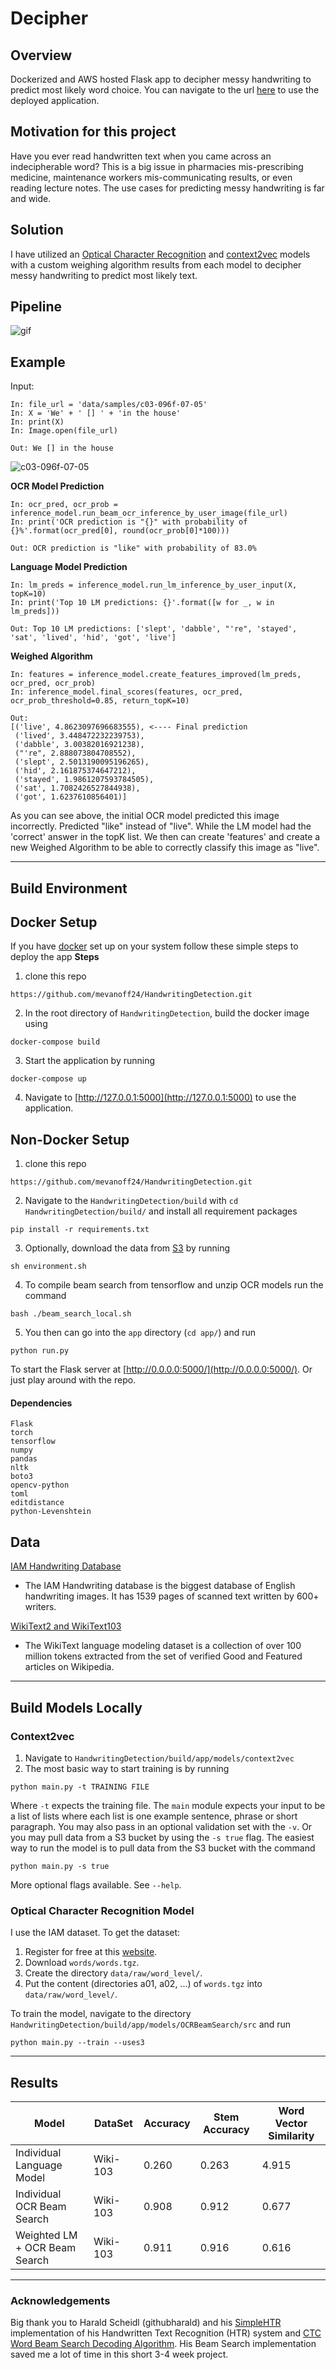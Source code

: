 # Decipher




## Overview

Dockerized and AWS hosted Flask app to decipher messy handwriting to predict most likely word choice. You can navigate to the url [here](http://bit.ly/decipherai) to use the deployed application. 


## Motivation for this project
Have you ever read handwritten text when you came across an indecipherable word? This is a big issue in pharmacies mis-prescribing medicine, maintenance workers mis-communicating results, or even reading lecture notes. The use cases for predicting messy handwriting is far and wide. 


## Solution
I have utilized an [Optical Character Recognition](https://en.wikipedia.org/wiki/Optical_character_recognition) and [context2vec](https://u.cs.biu.ac.il/~melamuo/publications/context2vec_conll16.pdf) models with a custom weighing algorithm results from each model to decipher messy handwriting to predict most likely text. 


## Pipeline 

![gif](static/pipeGIF.gif)


## Example


Input:
```
In: file_url = 'data/samples/c03-096f-07-05'
In: X = 'We' + ' [] ' + 'in the house'
In: print(X)
In: Image.open(file_url)
```
```
Out: We [] in the house
```
![c03-096f-07-05](https://user-images.githubusercontent.com/8717434/52908809-ec414e80-3231-11e9-8dc8-af13f6451960.png)


**OCR Model Prediction**
```
In: ocr_pred, ocr_prob = inference_model.run_beam_ocr_inference_by_user_image(file_url)
In: print('OCR prediction is "{}" with probability of {}%'.format(ocr_pred[0], round(ocr_prob[0]*100)))
```
```
Out: OCR prediction is "like" with probability of 83.0%
```
**Language Model Prediction**
```
In: lm_preds = inference_model.run_lm_inference_by_user_input(X, topK=10)
In: print('Top 10 LM predictions: {}'.format([w for _, w in lm_preds]))
```
```
Out: Top 10 LM predictions: ['slept', 'dabble', "'re", 'stayed', 'sat', 'lived', 'hid', 'got', 'live']
```
**Weighed Algorithm**
```
In: features = inference_model.create_features_improved(lm_preds, ocr_pred, ocr_prob)
In: inference_model.final_scores(features, ocr_pred, ocr_prob_threshold=0.85, return_topK=10)
```
```
Out: 
[('live', 4.8623097696683555), <---- Final prediction
 ('lived', 3.448472232239753),
 ('dabble', 3.00382016921238),
 ("'re", 2.888073804708552),
 ('slept', 2.5013190095196265),
 ('hid', 2.161875374647212),
 ('stayed', 1.9861207593784505),
 ('sat', 1.7082426527844938),
 ('got', 1.6237610856401)]
```

As you can see above, the initial OCR model predicted this image incorrectly. Predicted "like" instead of "live". While the LM model had the 'correct' answer in the topK list. We then can create 'features' and create a new Weighed Algorithm to be able to correctly classify this image as "live". 

-----

## Build Environment

## Docker Setup
If you have [docker](https://www.docker.com/) set up on your system follow these simple steps to deploy the app
**Steps**
1. clone this repo
```
https://github.com/mevanoff24/HandwritingDetection.git
```
2. In the root directory of `HandwritingDetection`, build the docker image using 
```
docker-compose build
```
3. Start the application by running
```
docker-compose up
```
4. Navigate to [http://127.0.0.1:5000](http://127.0.0.1:5000) to use the application. 


## Non-Docker Setup
1. clone this repo
```
https://github.com/mevanoff24/HandwritingDetection.git
```
2. Navigate to the `HandwritingDetection/build` with `cd HandwritingDetection/build/` and install all requirement packages 
```
pip install -r requirements.txt
```
3. Optionally, download the data from [S3](https://aws.amazon.com/s3/) by running 
```
sh environment.sh
```
4. To compile beam search from tensorflow and unzip OCR models run the command
```
bash ./beam_search_local.sh
```
5. You then can go into the `app` directory (`cd app/`) and run
```
python run.py
```
To start the Flask server at [http://0.0.0.0:5000/](http://0.0.0.0:5000/). Or just play around with the repo. 




#### Dependencies
```
Flask
torch
tensorflow
numpy
pandas
nltk
boto3
opencv-python
toml
editdistance
python-Levenshtein
```

## Data

[IAM Handwriting Database](http://www.fki.inf.unibe.ch/databases/iam-handwriting-database)
- The IAM Handwriting database is the biggest database of English handwriting images. It has 1539 pages of scanned text written by 600+ writers.

[WikiText2 and WikiText103](https://www.salesforce.com/products/einstein/ai-research/the-wikitext-dependency-language-modeling-dataset/)
- The WikiText language modeling dataset is a collection of over 100 million tokens extracted from the set of verified Good and Featured articles on Wikipedia.


-----

## Build Models Locally

### Context2vec
1. Navigate to `HandwritingDetection/build/app/models/context2vec`
2. The most basic way to start training is by running
```
python main.py -t TRAINING FILE
```
Where `-t` expects the training file. The `main` module expects your input to be a list of lists where each list is one example sentence, phrase or short paragraph. You may also pass in an optional validation set with the `-v`. Or you may pull data from a S3 bucket by using the `-s true` flag. The easiest way to run the model is to pull data from the S3 bucket with the command
```
python main.py -s true
```
More optional flags available. See `--help`. 


### Optical Character Recognition Model 

I use the IAM dataset. To get the dataset:

1. Register for free at this [website](http://www.fki.inf.unibe.ch/databases/iam-handwriting-database).
2. Download `words/words.tgz`.
3. Create the directory `data/raw/word_level/`.
4. Put the content (directories a01, a02, ...) of `words.tgz` into `data/raw/word_level/`.

To train the model, navigate to the directory `HandwritingDetection/build/app/models/OCRBeamSearch/src` and run 
```
python main.py --train --uses3
```

-----

## Results

| Model  | DataSet  |  Accuracy |  Stem Accuracy | Word Vector Similarity  |
|---|---|---|---|---|
| Individual Language Model  | Wiki-103  | 0.260  | 0.263  |  4.915 |
|  Individual OCR Beam Search | Wiki-103  | 0.908  | 0.912  | 0.677  |
| Weighted LM + OCR Beam Search  | Wiki-103  | 0.911  | 0.916  | 0.616  |


-----


### Acknowledgements

Big thank you to Harald Scheidl (githubharald) and his [SimpleHTR](https://github.com/githubharald/SimpleHTR) implementation of his Handwritten Text Recognition (HTR) system and [CTC Word Beam Search Decoding Algorithm](https://github.com/githubharald/CTCWordBeamSearch). His Beam Search implementation saved me a lot of time in this short 3-4 week project. 

